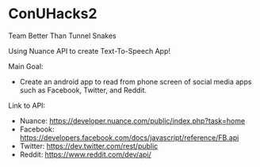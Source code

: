 # ConUHacks2
Team Better Than Tunnel Snakes

Using Nuance API to create Text-To-Speech App! 

Main Goal: 

- Create an android app to read from phone screen of social media apps such as Facebook, Twitter, and Reddit.

Link to API:

- Nuance: https://developer.nuance.com/public/index.php?task=home
- Facebook: https://developers.facebook.com/docs/javascript/reference/FB.api
- Twitter: https://dev.twitter.com/rest/public
- Reddit: https://www.reddit.com/dev/api/


